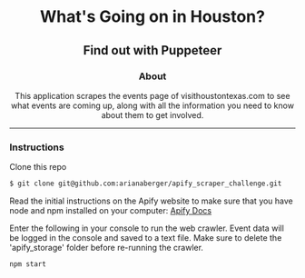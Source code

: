 <h1 align="center">What's Going on in Houston?</h1>
<h2 align="center">Find out with Puppeteer</h2>


<h3 align="center">About</h3>
<p align="center">
  This application scrapes the events page of visithoustontexas.com to see what events are coming up, along with all the information you need to know about them to get involved.
</p>
<hr>

<h3>Instructions</h3>

Clone this repo

```bash
$ git clone git@github.com:arianaberger/apify_scraper_challenge.git
```

Read the initial instructions on the Apify website to make sure that you have node and npm installed on your computer: <a href='https://sdk.apify.com/docs/guides/gettingstarted'>Apify Docs</a>

Enter the following in your console to run the web crawler. Event data will be logged in the console and saved to a text file. Make sure to delete the 'apify_storage' folder before re-running the crawler.

```bash
npm start
```
